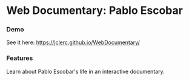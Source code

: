 # Web Documentary: Pablo Escobar

### Demo
See it here: https://jclerc.github.io/WebDocumentary/

### Features
Learn about Pablo Escobar's life in an interactive documentary.
